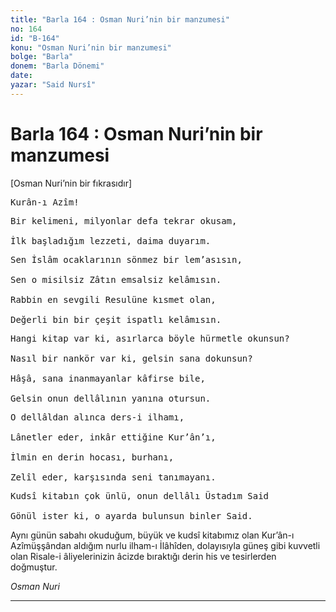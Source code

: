 ```yaml
---
title: "Barla 164 : Osman Nuri’nin bir manzumesi"
no: 164
id: "B-164"
konu: "Osman Nuri’nin bir manzumesi"
bolge: "Barla"
donem: "Barla Dönemi"
date: 
yazar: "Said Nursî"
---
```


# Barla 164 : Osman Nuri’nin bir manzumesi

<p class="takdim">[Osman Nuri’nin bir fıkrasıdır]</p>

<pre>
Kurân-ı Azîm!
</pre>

<pre>
Bir kelimeni, milyonlar defa tekrar okusam,
 
İlk başladığım lezzeti, daima duyarım.
</pre>

<pre>
Sen İslâm ocaklarının sönmez bir lem’asısın,
 
Sen o misilsiz Zâtın emsalsiz kelâmısın.
 
Rabbin en sevgili Resulüne kısmet olan,
 
Değerli bin bir çeşit ispatlı kelâmısın.
</pre>

<pre>
Hangi kitap var ki, asırlarca böyle hürmetle okunsun?
 
Nasıl bir nankör var ki, gelsin sana dokunsun?
 
Hâşâ, sana inanmayanlar kâfirse bile,
 
Gelsin onun dellâlının yanına otursun.
</pre>

<pre>
O dellâldan alınca ders-i ilhamı,
 
Lânetler eder, inkâr ettiğine Kur’ân’ı,
 
İlmin en derin hocası, burhanı,
 
Zelîl eder, karşısında seni tanımayanı.
</pre>

<pre>
Kudsî kitabın çok ünlü, onun dellâlı Üstadım Said
 
Gönül ister ki, o ayarda bulunsun binler Said.
</pre>

Aynı günün sabahı okuduğum, büyük ve kudsî kitabımız olan Kur’ân-ı Azîmüşşândan aldığım nurlu ilham-ı İlâhîden, dolayısıyla güneş gibi kuvvetli olan Risale-i âliyelerinizin âcizde bıraktığı derin his ve tesirlerden doğmuştur.

*Osman Nuri*

***
